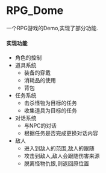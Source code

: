 # RPG_Dome
一个RPG游戏的Demo,实现了部分功能.
#### 实现功能
+ 角色的控制
+ 道具系统
    + 装备的穿戴
    + 消耗品的使用
    + 背包
+ 任务系统
    * 击杀怪物为目标的任务
    * 收集道具为目标的任务
+ 对话系统
    * 与NPC的对话
    * 根据任务是否完成更换对话内容
+ 敌人
    * 进入到敌人的范围,敌人的跟随
    * 攻击到敌人,敌人会跟随伤害来源
    * 脱离怪物仇恨,则返回原位置
